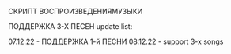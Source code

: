 СКРИПТ ВОСПРОИЗВЕДЕНИЯМУЗЫКИ

ПОДДЕРЖКА 3-Х ПЕСЕН
update list:

07.12.22 - ПОДДЕРЖКА 1-й ПЕСНИ
08.12.22 - support 3-x songs
